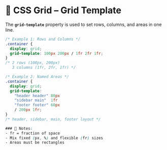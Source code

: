 # 📐 CSS Grid – Grid Template

The **`grid-template`** property is used to set rows, columns, and areas in one line.

```css
/* Example 1: Rows and Columns */
.container {
  display: grid;
  grid-template: 100px 200px / 1fr 2fr 1fr;
}
/* 2 rows (100px, 200px)
   3 columns (1fr, 2fr, 1fr) */

/* Example 2: Named Areas */
.container {
  display: grid;
  grid-template:
    "header header" 80px
    "sidebar main"  1fr
    "footer footer" 60px
    / 200px 1fr;
}
/* header, sidebar, main, footer layout */

### 📝 Notes:
- fr = fraction of space
- Mix fixed (px, %) and flexible (fr) sizes
- Areas must be rectangles